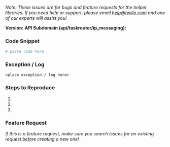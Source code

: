 *Note: These issues are for bugs and feature requests for the helper libraries. If you need help or support, please email help@twilio.com and one of our experts will assist you!*


**Version:**
**API Subdomain (api/taskrouter/ip_messaging):**

### Code Snippet
```php
# paste code here
```

### Exception / Log
```
<place exception / log here>
```

### Steps to Reproduce
1.
2.
3.


### Feature Request
_If this is a feature request, make sure you search Issues for an existing request before creating a new one!_

